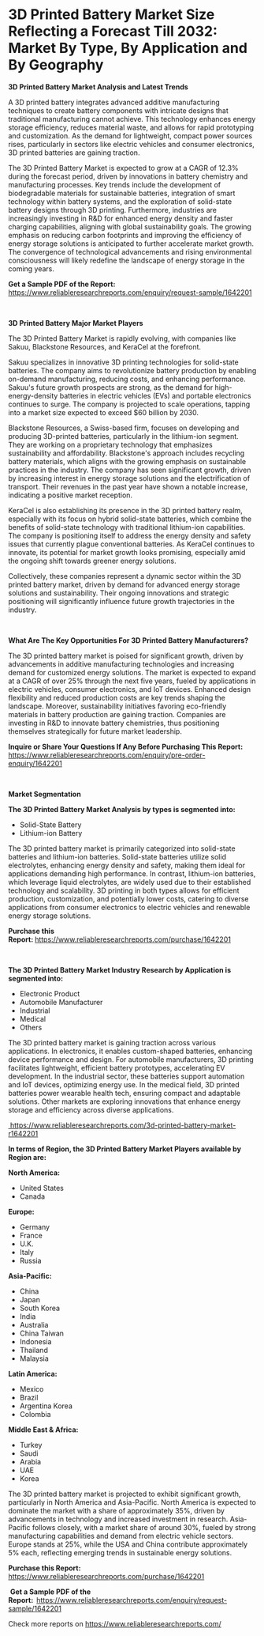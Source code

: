 <p><h1>3D Printed Battery Market Size Reflecting a Forecast Till 2032: Market By Type, By Application and By Geography</h1></p><p><strong>3D Printed Battery Market Analysis and Latest Trends</strong></p>
<p><p>A 3D printed battery integrates advanced additive manufacturing techniques to create battery components with intricate designs that traditional manufacturing cannot achieve. This technology enhances energy storage efficiency, reduces material waste, and allows for rapid prototyping and customization. As the demand for lightweight, compact power sources rises, particularly in sectors like electric vehicles and consumer electronics, 3D printed batteries are gaining traction.</p><p>The 3D Printed Battery Market is expected to grow at a CAGR of 12.3% during the forecast period, driven by innovations in battery chemistry and manufacturing processes. Key trends include the development of biodegradable materials for sustainable batteries, integration of smart technology within battery systems, and the exploration of solid-state battery designs through 3D printing. Furthermore, industries are increasingly investing in R&D for enhanced energy density and faster charging capabilities, aligning with global sustainability goals. The growing emphasis on reducing carbon footprints and improving the efficiency of energy storage solutions is anticipated to further accelerate market growth. The convergence of technological advancements and rising environmental consciousness will likely redefine the landscape of energy storage in the coming years.</p></p>
<p><strong>Get a Sample PDF of the Report:&nbsp;</strong> <a href="https://www.reliableresearchreports.com/enquiry/request-sample/1642201?utm_campaign=3364&utm_medium=2&utm_source=Github&utm_content=ia&utm_term=07042025&utm_id=3d-printed-battery">https://www.reliableresearchreports.com/enquiry/request-sample/1642201</a></p>
<p>&nbsp;</p>
<p><strong>3D Printed Battery Major Market Players</strong></p>
<p><p>The 3D Printed Battery Market is rapidly evolving, with companies like Sakuu, Blackstone Resources, and KeraCel at the forefront.</p><p>Sakuu specializes in innovative 3D printing technologies for solid-state batteries. The company aims to revolutionize battery production by enabling on-demand manufacturing, reducing costs, and enhancing performance. Sakuu's future growth prospects are strong, as the demand for high-energy-density batteries in electric vehicles (EVs) and portable electronics continues to surge. The company is projected to scale operations, tapping into a market size expected to exceed $60 billion by 2030.</p><p>Blackstone Resources, a Swiss-based firm, focuses on developing and producing 3D-printed batteries, particularly in the lithium-ion segment. They are working on a proprietary technology that emphasizes sustainability and affordability. Blackstone's approach includes recycling battery materials, which aligns with the growing emphasis on sustainable practices in the industry. The company has seen significant growth, driven by increasing interest in energy storage solutions and the electrification of transport. Their revenues in the past year have shown a notable increase, indicating a positive market reception.</p><p>KeraCel is also establishing its presence in the 3D printed battery realm, especially with its focus on hybrid solid-state batteries, which combine the benefits of solid-state technology with traditional lithium-ion capabilities. The company is positioning itself to address the energy density and safety issues that currently plague conventional batteries. As KeraCel continues to innovate, its potential for market growth looks promising, especially amid the ongoing shift towards greener energy solutions.</p><p>Collectively, these companies represent a dynamic sector within the 3D printed battery market, driven by demand for advanced energy storage solutions and sustainability. Their ongoing innovations and strategic positioning will significantly influence future growth trajectories in the industry.</p></p>
<p>&nbsp;</p>
<p><strong>What Are The Key Opportunities For 3D Printed Battery Manufacturers?</strong></p>
<p><p>The 3D printed battery market is poised for significant growth, driven by advancements in additive manufacturing technologies and increasing demand for customized energy solutions. The market is expected to expand at a CAGR of over 25% through the next five years, fueled by applications in electric vehicles, consumer electronics, and IoT devices. Enhanced design flexibility and reduced production costs are key trends shaping the landscape. Moreover, sustainability initiatives favoring eco-friendly materials in battery production are gaining traction. Companies are investing in R&D to innovate battery chemistries, thus positioning themselves strategically for future market leadership.</p></p>
<p><strong>Inquire or Share Your Questions If Any Before Purchasing This Report:</strong> <a href="https://www.reliableresearchreports.com/enquiry/pre-order-enquiry/1642201?utm_campaign=3364&utm_medium=2&utm_source=Github&utm_content=ia&utm_term=07042025&utm_id=3d-printed-battery">https://www.reliableresearchreports.com/enquiry/pre-order-enquiry/1642201</a></p>
<p>&nbsp;</p>
<p><strong>Market Segmentation</strong></p>
<p><strong>The 3D Printed Battery Market Analysis by types is segmented into:</strong></p>
<p><ul><li>Solid-State Battery</li><li>Lithium-ion Battery</li></ul></p>
<p><p>The 3D printed battery market is primarily categorized into solid-state batteries and lithium-ion batteries. Solid-state batteries utilize solid electrolytes, enhancing energy density and safety, making them ideal for applications demanding high performance. In contrast, lithium-ion batteries, which leverage liquid electrolytes, are widely used due to their established technology and scalability. 3D printing in both types allows for efficient production, customization, and potentially lower costs, catering to diverse applications from consumer electronics to electric vehicles and renewable energy storage solutions.</p></p>
<p><strong>Purchase this Report:&nbsp;</strong><a href="https://www.reliableresearchreports.com/purchase/1642201?utm_campaign=3364&utm_medium=2&utm_source=Github&utm_content=ia&utm_term=07042025&utm_id=3d-printed-battery">https://www.reliableresearchreports.com/purchase/1642201</a></p>
<p>&nbsp;</p>
<p><strong>The 3D Printed Battery Market Industry Research by Application is segmented into:</strong></p>
<p><ul><li>Electronic Product</li><li>Automobile Manufacturer</li><li>Industrial</li><li>Medical</li><li>Others</li></ul></p>
<p><p>The 3D printed battery market is gaining traction across various applications. In electronics, it enables custom-shaped batteries, enhancing device performance and design. For automobile manufacturers, 3D printing facilitates lightweight, efficient battery prototypes, accelerating EV development. In the industrial sector, these batteries support automation and IoT devices, optimizing energy use. In the medical field, 3D printed batteries power wearable health tech, ensuring compact and adaptable solutions. Other markets are exploring innovations that enhance energy storage and efficiency across diverse applications.</p></p>
<p><a href="https://www.reliableresearchreports.com/3d-printed-battery-market-r1642201?utm_campaign=3364&utm_medium=2&utm_source=Github&utm_content=ia&utm_term=07042025&utm_id=3d-printed-battery">&nbsp;https://www.reliableresearchreports.com/3d-printed-battery-market-r1642201</a></p>
<p><strong>In terms of Region, the 3D Printed Battery Market Players available by Region are:</strong></p>
<p>
    <p> <strong> North America: </strong>
        <ul>
            <li>United States</li>
            <li>Canada</li>
        </ul>
        </p> 
    <p> <strong> Europe: </strong>
        <ul>
            <li>Germany</li>
            <li>France</li>
            <li>U.K.</li>
            <li>Italy</li>
            <li>Russia</li>
        </ul>
        </p> 
    <p> <strong> Asia-Pacific: </strong>
        <ul>
            <li>China</li>
            <li>Japan</li>
            <li>South Korea</li>
            <li>India</li>
            <li>Australia</li>
            <li>China Taiwan</li>
            <li>Indonesia</li>
            <li>Thailand</li>
            <li>Malaysia</li>
        </ul>
        </p> 
    <p> <strong> Latin America: </strong>
        <ul>
            <li>Mexico</li>
            <li>Brazil</li>
            <li>Argentina Korea</li>
            <li>Colombia</li>
        </ul>
        </p> 
    <p> <strong> Middle East & Africa: </strong>
        <ul>
            <li>Turkey</li>
            <li>Saudi</li>
            <li>Arabia</li>
            <li>UAE</li>
            <li>Korea</li>
        </ul>
    </p>
    </p>
<p><p>The 3D printed battery market is projected to exhibit significant growth, particularly in North America and Asia-Pacific. North America is expected to dominate the market with a share of approximately 35%, driven by advancements in technology and increased investment in research. Asia-Pacific follows closely, with a market share of around 30%, fueled by strong manufacturing capabilities and demand from electric vehicle sectors. Europe stands at 25%, while the USA and China contribute approximately 5% each, reflecting emerging trends in sustainable energy solutions.</p></p>
<p><strong>Purchase this Report: </strong><a href="https://www.reliableresearchreports.com/purchase/1642201?utm_campaign=3364&utm_medium=2&utm_source=Github&utm_content=ia&utm_term=07042025&utm_id=3d-printed-battery">https://www.reliableresearchreports.com/purchase/1642201</a></p>
<p>&nbsp;<strong>Get a Sample PDF of the Report:&nbsp;&nbsp;</strong><a href="https://www.reliableresearchreports.com/enquiry/request-sample/1642201?utm_campaign=3364&utm_medium=2&utm_source=Github&utm_content=ia&utm_term=07042025&utm_id=3d-printed-battery">https://www.reliableresearchreports.com/enquiry/request-sample/1642201</a></p>
<p><strong></strong></p>
<p>Check more reports on <a href="https://www.reliableresearchreports.com/?utm_campaign=3364&utm_medium=2&utm_source=Github&utm_content=ia&utm_term=07042025&utm_id=3d-printed-battery">https://www.reliableresearchreports.com/</a></p>